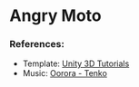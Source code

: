 # Angry Moto

### References:
- Template: [Unity 3D Tutorials](https://www.youtube.com/watch?v=L0tl0CwPYIc)
- Music: [Oorora - Tenko](https://www.youtube.com/watch?v=6X768Ni8m0U)
